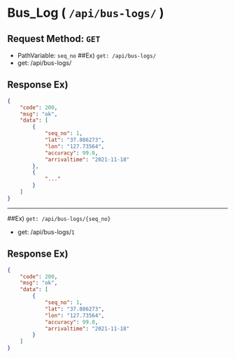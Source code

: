 # Bus_Log ( `/api/bus-logs/` )
## Request Method: `GET`
- PathVariable: `seq_no`
##Ex) `get: /api/bus-logs/`
- get: /api/bus-logs/
## Response Ex)
```json
{
    "code": 200,
    "msg": "ok",
    "data": [
        {
            "seq_no": 1,
            "lat": "37.886273",
            "lon": "127.73564",
            "accuracy": 99.0,
            "arrivaltime": "2021-11-18"
        },
        {
            "..."
        }
    ]
}
```
---
##Ex) `get: /api/bus-logs/{seq_no}`
- get: /api/bus-logs/`1`
## Response Ex)
```json
{
    "code": 200,
    "msg": "ok",
    "data": [
        {
            "seq_no": 1,
            "lat": "37.886273",
            "lon": "127.73564",
            "accuracy": 99.0,
            "arrivaltime": "2021-11-18"
        }
    ]
}
